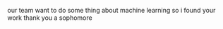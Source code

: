 our team want to do some thing about machine learning 
so i found your work
thank you 
a sophomore 

